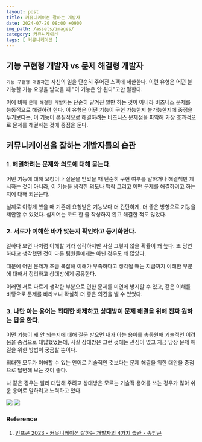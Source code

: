 ```yaml
---
layout: post
title: 커뮤니케이션 잘하는 개발자
date: 2024-07-20 08:00 +0900
img_path: /assets/images/
category: 커뮤니케이션
tags: [ 커뮤니케이션 ]
---
```


## 기능 구현형 개발자 vs 문제 해결형 개발자

`기능 구현형 개발자`는 자신의 일을 단순히 주어진 스펙에 제한한다. 이런 유형은 어떤 불가능한 기능 요청을 받았을 때 "이 기능은 안 된다"고만 말한다.

이에 비해 `문제 해결형 개발자`는 단순히 맡겨진 일만 하는 것이 아니라 비즈니스 문제를 능동적으로 해결하려 한다. 이 유형은 어떤 기능이 구현 가능한지 불가능한지에 중점을 두기보다는, 이 기능이 본질적으로
해결하려는 비즈니스 문제점을 파악해 가장 효과적으로 문제를 해결하는 것에 중점을 둔다.

## 커뮤니케이션을 잘하는 개발자들의 습관

### 1. 해결하려는 문제와 의도에 대해 묻는다.

어떤 기능에 대해 요청이나 질문을 받았을 때 단순히 구현 여부를 말하거나 해결책만 제시하는 것이 아니라, 이 기능을 생각한 의도나 맥락 그리고 어떤 문제를 해결하려고 하는지에 대해 되묻는다. 

실제로 이렇게 했을 때 기존에 요청받은 기능보다 더 간단하게, 더 좋은 방향으로 기능을 제안할 수 있었다. 심지어는 코드 한 줄 작성하지 않고 해결한 적도 많았다.

### 2. 서로가 이해한 바가 맞는지 확인하고 동기화한다.

일하다 보면 나처럼 이해할 거라 생각하지만 사실 그렇지 않을 확률이 꽤 높다. 또 당연하다고 생각했던 것이 다른 팀원들에게는 아닌 경우도 꽤 많았다.

때문에 어떤 문제가 조금 복잡해 이해가 부족하다고 생각될 때는 지금까지 이해한 부분에 대해서 정리하고 상대방에게 공유한다. 

이러면 서로 다르게 생각한 부분으로 인한 문제를 미연에 방지할 수 있고, 같은 이해를 바탕으로 문제를 바라보니 확실히 더 좋은 의견을 낼 수 있었다.

### 3. 나만 아는 용어는 최대한 배제하고 상대방이 문제 해결을 위해 진짜 원하는 답을 한다.

어떤 기능이 왜 안 되는지에 대해 질문 받으면 내가 아는 용어를 총동원해 기술적인 어려움을 중점으로 대답했었는데, 사실 상대방은 그런 것에는 관심이 없고 지금 당장 문제 해결을 위한 방법이 궁금할 뿐이다.

최대한 모두가 이해할 수 있는 언어로 기술적인 것보다는 문제 해결을 위한 대안을 중점으로 답변해 보는 것이 좋다.

나 같은 경우는 빨리 대답해 주려고 상대방은 모르는 기술적 용어를 쓰는 경우가 많아 쉬운 용어로 말하려고 노력하고 있다.

![]({{site.url}}/assets/images/commnunication-1.png)
![]({{site.url}}/assets/images/commnunication-2.png)

### Reference

1. [인프콘 2023 - 커뮤니케이션 잘하는 개발자의 4가지 습관 - 송범근](https://www.inflearn.com/course/lecture?courseSlug=%EC%9D%B8%ED%94%84%EC%BD%982023-%EB%8B%A4%EC%8B%9C%EB%B3%B4%EA%B8%B0&unitId=177902&tab=curriculum)

